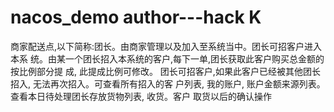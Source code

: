 # nacos_demo      author---hack K
商家配送点,以下简称:团长。由商家管理以及加入至系统当中。团长可招客户进入本系
统。由某一个团长招入本系统的客户,每下一单,团长获取此客户购买总金额的按比例部分提
成, 此提成比例可修改。
团长可招客户,如果此客户已经被其他团长招入, 无法再次招入。可查看所有招入的客
户列表, 我的账户, 账户金额来源列表。查看本日待处理团长存放货物列表, 收货。客户
取货以后的确认操作
